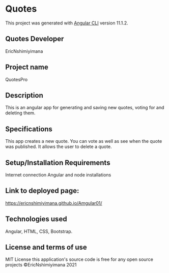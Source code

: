 # Quotes
This project was generated with [Angular CLI](https://github.com/angular/angular-cli) version 11.1.2.

## Quotes Developer
EricNshimiyimana

## Project name
QuotesPro

## Description
This is an angular app for generating and saving new quotes, voting for  and deleting them.

## Specifications
This app creates a new quote.
You can vote as well as see when the quote was published.
It allows the user to delete a quote.

## Setup/Installation Requirements
Internet connection
Angular and node installations

## Link to deployed page:
https://ericnshimiyimana.github.io/Amgular01/

## Technologies used
Angular, HTML, CSS, Bootstrap.

## License and terms of use

MIT License this application's source code is free for any open source projects
©EricNshimiyimana 2021
